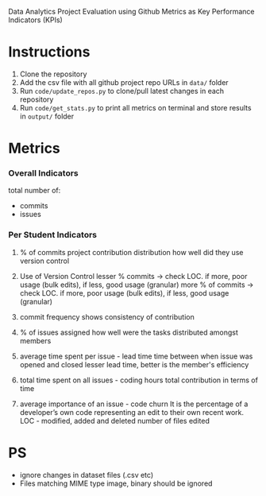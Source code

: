 Data Analytics Project Evaluation using Github Metrics as Key Performance Indicators (KPIs)

# Instructions
1. Clone the repository
2. Add the csv file with all github project repo URLs in ```data/``` folder
3. Run ```code/update_repos.py``` to clone/pull latest changes in each repository
4. Run ```code/get_stats.py``` to print all metrics on terminal and store results in ```output/``` folder

# Metrics
### Overall Indicators
total number of:
- commits
- issues

### Per Student Indicators 
1. % of commits
project contribution distribution
how well did they use version control

2. Use of Version Control
lesser % commits -> check LOC. if more, poor usage (bulk edits), if less, good usage (granular)
more % of commits -> check LOC. if more, poor usage (bulk edits), if less, good usage (granular)

3. commit frequency
shows consistency of contribution

4. % of issues assigned
how well were the tasks distributed amongst members

5. average time spent per issue - lead time
time between when issue was opened and closed
lesser lead time, better is the member's efficiency

6. total time spent on all issues - coding hours
total contribution in terms of time

7. average importance of an issue - code churn
It is the percentage of a developer’s own code representing an edit to their own recent work. 
LOC - modified, added and deleted
number of files edited

# PS
- ignore changes in dataset files (.csv etc)
- Files matching MIME type image, binary should be ignored
